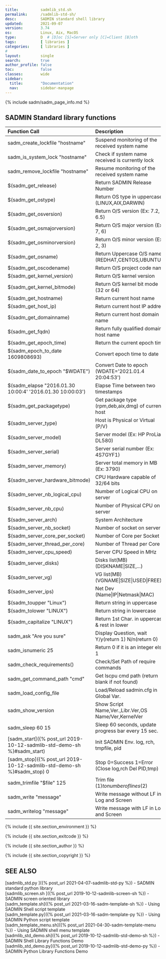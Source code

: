 ```yaml
---
title:          sadmlib_std.sh
permalink:      /sadmlib-std-sh/
desc:           SADMIN standard shell library
updated:        2021-09-07
version:        3.74
os:             Linux, Aix, MacOS
type:           D  # [D]oc [S]=Server only [C]=Client [B]oth
tags:           [ libraries ] 
categories:     [ libraries ] 
#
layout:         single
search:         true
author_profile: false
toc:            false
classes:        wide
sidebar:
  title:        "Documentation"
  nav:          sidebar-manpage
---
```



{% include sadm/sadm_page_info.md %}


## SADMIN Standard library functions

| Function Call |   Description |  Return value example | 
| :---  | :--- | :---  |
| sadm_create_lockfile "hostname"           | Suspend monitoring of the received system name        | 0=Lock, 1=Can't Lock |
| sadm_is_system_lock  "hostname"           | Check if system name received is currently lock       | 0=Not Lock, 1=Lock |
| sadm_remove_lockfile "hostname"           | Resume monitoring of the received system name         | 0=Unlock, 1=Can't Unlock |
| $(sadm_get_release)                       | Return SADMIN Release Number                          | 1.2.9 |
| $(sadm_get_ostype)                        | Return OS type in uppercase (LINUX,AIX,DARWIN)        |  LINUX |
| $(sadm_get_osversion)                     | Return O/S version (Ex: 7.2, 6.5)                     | 7.9.2009 |
| $(sadm_get_osmajorversion)                | Return O/S major version (Ex 7, 6)                    |  7 |
| $(sadm_get_osminorversion)                | Return O/S minor version (Ex 2, 3)                    |  9  |
| $(sadm_get_osname)                        | Return Uppercase O/S name (REDHAT,CENTOS,UBUNTU,..)   |  CENTOS |
| $(sadm_get_oscodename)                    | Return O/S project code name                          | focal |
| $(sadm_get_kernel_version)                | Return O/S kernel version                             | 5.4.0-58-generic |
| $(sadm_get_kernel_bitmode)                | Return O/S kernel bit mode (32 or 64)                 |  64 |
| $(sadm_get_hostname)                      | Return current host name                              | imac |
| $(sadm_get_host_ip)                       | Return current host IP address                        | 192.168.1.8 |
| $(sadm_get_domainname)                    | Return current host domain name                       | maison.ca |
| $(sadm_get_fqdn)                          | Return fully qualified domain host name               | imac.maison.ca |
| $(sadm_get_epoch_time)                    | Return the current epoch time                         | 1609808693 |
| $(sadm_epoch_to_date 1609808693)          | Convert epoch time to date                            | 2021.01.4 20:04:53 |
| $(sadm_date_to_epoch "$WDATE")            | Convert Date to epoch (WDATE='2021.01.4 20:04:53')    | 1609808693
| $(sadm_elapse "2016.01.30 10:00:4' '2016.01.30 10:00:03') | Elapse Time between two timestamps    | 00:00:41 |
| $(sadm_get_packagetype)                   | Get package type (rpm,deb,aix,dmg) of current host    | deb |
| $(sadm_server_type)                       | Host is Physical or Virtual (P/V)                     | P |
| $(sadm_server_model)                      | Server model (Ex: HP ProLiant DL580)                  | iMac12,2 | 
| $(sadm_server_serial)                     |  Server serial number (Ex: 4S7GYF1)                   |  Not |
| $(sadm_server_memory)                     | Server total memory in MB (Ex: 3790)                  | 11959 |
| $(sadm_server_hardware_bitmode)           | CPU Hardware capable of 32/64 bits                    | 64 |
| $(sadm_server_nb_logical_cpu)             | Number of Logical CPU on server                       | 4 |
| $(sadm_server_nb_cpu)                     | Number of Physical CPU on server                      | 1 |
| $(sadm_server_arch)                       | System Architecture                                   |x86_64 |
| $(sadm_server_nb_socket)                  | Number of socket on server                            |  1 |
| $(sadm_server_core_per_socket)            | Number of Core per Socket                             | 4 |
| $(sadm_server_thread_per_core)            | Number of Thread per Core                             | 1 |
| $(sadm_server_cpu_speed)                  | Server CPU Speed in MHz                               | 2093 |
| $(sadm_server_disks)                      | Disks list(MB) (DISKNAME\|SIZE,...)                   | sda\|1024000 |
| $(sadm_server_vg)                         | VG list(MB) (VGNAME\|SIZE\|USED\|FREE)                | rootvg\|476426\|466002\|10424 | 
| $(sadm_server_ips)                        | Net Dev (Name\|IP\|Netmask\|MAC)                      | eth0\|192.168.1.8\|255.255.255.0\|c8:2a:14:3b:59:a1 |
| $(sadm_toupper "Linux")                   | Return string in uppercase                            | LINUX |
| $(sadm_tolower "LINUX")                   | Return string in lowercase                            | linux | 
| $(sadm_capitalize "LINUX")                | Return 1st Char. in uppercase & rest in lower         | Linux |
| sadm_ask "Are you sure"                   | Display Question, wait Y/y(return 1) N/n(return 0)    | 1 |
| sadm_isnumeric 25                         | Return 0 if it is an integer else 1                   | 0 |
| sadm_check_requirements()                 | Check/Set Path of require commands                    | 0=OK or 1=Error |
| sadm_get_command_path "cmd"               | Get lscpu cmd path (return blank if not found)        | wlscpu=$(sadm_get_command_path "lscpu") |
| sadm_load_config_file                     | Load/Reload sadmin.cfg in Global Var.                 | Exit if fail |
| sadm_show_version                         | Show Script Name,Ver.,Libr.Ver,OS Name/Ver,KernelVer  | Used for script -v arg. |
| sadm_sleep 60 15                          | Sleep 60 seconds, update progress bar every 15 sec.   | 0...15...30...45...60 |
| [sadm_start]({% post_url 2019-10-12-sadmlib-std-demo-sh %}#sadm_start) | Init SADMIN Env. log, rch, tmpfile, pid | Exit if fail |
| [sadm_stop]({% post_url 2019-10-12-sadmlib-std-demo-sh %}#sadm_stop) 0 | Stop 0=Success 1=Error (Close log,rch Del PID,tmp) | 0 or 1 |
| sadm_trimfile "$file" 125                 | Trim file ($1) to number of lines ($2)                | sadm_trimfile "test.log" 125 |
| sadm_write "message"                      | Write message without LF in Log and Screen            | message  |
| sadm_writelog "message"                   | Write message with LF in Log and Screen               | message\n  |



{% include {{ site.section_environment }} %}

{% include {{ site.section_exitcode    }} %}

{% include {{ site.section_author      }} %}

{% include {{ site.section_copyright   }} %}


<a id="seealso"></a>
## SEE ALSO

[sadmlib_std.py ]({% post_url 2021-04-07-sadmlib-std-py %}) - SADMIN standard python library  
[sadmlib_screen.sh ]({% post_url 2019-10-12-sadmlib-screen-sh %}) - SADMIN screen oriented library  
[sadm_template.sh]({% post_url 2021-03-16-sadm-template-sh %}) - Using SADMIN Shell script template   
[sadm_template.py]({% post_url 2021-03-16-sadm-template-py %}) - Using SADMIN Python script template    
[sadm_template_menu.sh]({% post_url 2021-04-30-sadm-template-menu %}) - Using SADMIN shell menu template   
[sadmlib_std_demo.sh]({% post_url 2019-10-12-sadmlib-std-demo-sh %}) - SADMIN Shell Library Functions Demo   
[sadmlib_std_demo.py]({% post_url 2019-10-12-sadmlib-std-demo-py %}) - SADMIN Python Library Functions Demo  


